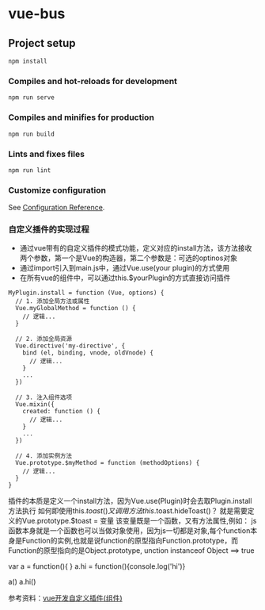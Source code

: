 # vue-bus

## Project setup
```
npm install
```

### Compiles and hot-reloads for development
```
npm run serve
```

### Compiles and minifies for production
```
npm run build
```

### Lints and fixes files
```
npm run lint
```

### Customize configuration
See [Configuration Reference](https://cli.vuejs.org/config/).



### 自定义插件的实现过程

* 通过vue带有的自定义插件的模式功能，定义对应的install方法，该方法接收两个参数，第一个是Vue的构造器，第二个参数是：可选的optinos对象
* 通过import引入到main.js中，通过Vue.use(your plugin)的方式使用
* 在所有vue的组件中，可以通过this.$yourPlugin的方式直接访问插件

```
MyPlugin.install = function (Vue, options) {
  // 1. 添加全局方法或属性
  Vue.myGlobalMethod = function () {
    // 逻辑...
  }

  // 2. 添加全局资源
  Vue.directive('my-directive', {
    bind (el, binding, vnode, oldVnode) {
      // 逻辑...
    }
    ...
  })

  // 3. 注入组件选项
  Vue.mixin({
    created: function () {
      // 逻辑...
    }
    ...
  })

  // 4. 添加实例方法
  Vue.prototype.$myMethod = function (methodOptions) {
    // 逻辑...
  }
}
```

插件的本质是定义一个install方法，因为Vue.use(Plugin)时会去取Plugin.install方法执行
如何即使用this.$toast()又调用方法 this.$toast.hideToast()？
就是需要定义的Vue.prototype.$toast = 变量
该变量既是一个函数，又有方法属性,例如：
js函数本身就是一个函数也可以当做对象使用，因为js一切都是对象,每个function本身是Function的实例,也就是说function的原型指向Function.prototype，而Function的原型指向的是Object.prototype, unction instanceof Object ==> true

var a = function(){
}
a.hi = function(){console.log('hi')}

a()
a.hi()


参考资料：[vue开发自定义插件(组件)](https://mp.weixin.qq.com/s?__biz=Mzg5OTE5NDEzMA==&mid=2247483686&idx=1&sn=c5f1f112ac0b939f628417f6870a1d54&scene=21#wechat_redirect)